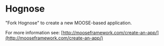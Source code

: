 Hognose
=====

"Fork Hognose" to create a new MOOSE-based application.

For more information see: [http://mooseframework.com/create-an-app/](http://mooseframework.com/create-an-app/)
